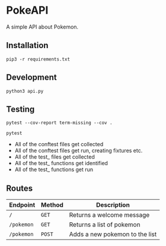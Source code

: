 # PokeAPI

A simple API about Pokemon.

## Installation

`pip3 -r requirements.txt`

## Development

`python3 api.py`

## Testing

`pytest --cov-report term-missing --cov .`


`pytest`

- All of the conftest files get collected
- All of the conftest files get run, creating fixtures etc.
- All of the test_ files get collected
- All of the test_ functions get identified
- All of the test_ functions get run

## Routes

| Endpoint | Method | Description |
| --- | --- | --- |
| `/` | `GET` | Returns a welcome message |
| `/pokemon` | `GET` | Returns a list of pokemon |
| `/pokemon` | `POST` | Adds a new pokemon to the list |